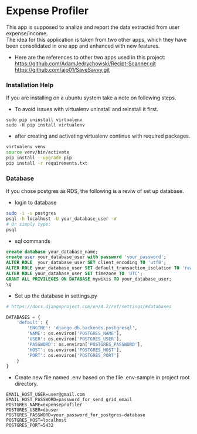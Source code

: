 # Expense Profiler
This app is supposed to analize and report the data extracted from user expense/income.  
The idea for this application is taken from two other apps, which they have been consolidated in one app and enhanced with new features.

- Here are the references to other two apps used in this project:  
<https://github.com/AdamJedrychowski/Recipt-Scanner.git>  
<https://github.com/ajo01/SaveSavvy.git>


### Installation Help

If you are installing on a ubuntu system take a note on following steps.  


- To avoid issues with virtualenv uninstall and reinstall it first.  

```
sudo pip uninstall virtualenv
sudo -H pip install virtualenv
```

- after creating and activating virtualenv continue with required packages.  

```bash
virtualenv venv
source venv/bin/activate
pip install --upgrade pip
pip install -r requirements.txt
```

### Database

If you chose postgres as RDS, the following is a reviw of set up database.  

- login to database

```bash
sudo -i -u postgres
psql -h localhost -U your_database_user -W
# Or simply type:
psql
```

- sql commands

```sql
create database your_database_name;
create user your_database_user with password 'your_password';
ALTER ROLE  your_database_user SET client_encoding TO 'utf8';
ALTER ROLE your_database_user SET default_transaction_isolation TO 'read committed';
ALTER ROLE your_database_user SET timezone TO 'UTC';
GRANT ALL PRIVILEGES ON DATABASE mywikis TO your_database_user;
\q
```

- Set up the database in settings.py  

```python
# https://docs.djangoproject.com/en/4.2/ref/settings/#databases

DATABASES = {
    'default': {
        'ENGINE': 'django.db.backends.postgresql',
        'NAME': os.environ['POSTGRES_NAME'],
        'USER': os.environ['POSTGRES_USER'],
        'PASSWORD': os.environ['POSTGRES_PASSWORD'],
        'HOST': os.environ['POSTGRES_HOST'],
        'PORT': os.environ['POSTGRES_PORT']
    }
}
```

- Create new file named .env based on the file .env-sample in project root directory.  

```
EMAIL_HOST_USER=user@gmail.com
EMAIL_HOST_PASSWORD=password_for_send_grid_email
POSTGRES_NAME=expenseprofiler
POSTGRES_USER=dbuser
POSTGRES_PASSWORD=your_password_for_postgres-database
POSTGRES_HOST=localhost
POSTGRES_PORT=5432
```

